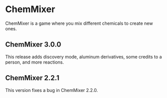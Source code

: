 # ChemMixer
ChemMixer is a game where you mix different chemicals to create new ones.
## ChemMixer 3.0.0
This release adds discovery mode, aluminum derivatives, some credits to a person, and more reactions.
## ChemMixer 2.2.1
This version fixes a bug in ChemMixer 2.2.0.
